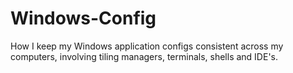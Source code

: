 # Windows-Config
How I keep my Windows application configs consistent across my computers, involving tiling managers, terminals, shells and IDE's.
